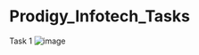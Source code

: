 # Prodigy_Infotech_Tasks

Task 1
![image](https://github.com/user-attachments/assets/ee1becc9-0f89-4bc8-8afb-c2c8ee1093ca)
